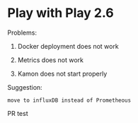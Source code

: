 # Play with Play 2.6

Problems:
1. Docker deployment does not work

2. Metrics does not work

3. Kamon does not start properly

Suggestion:

``` 
move to influxDB instead of Prometheous
```
PR test

